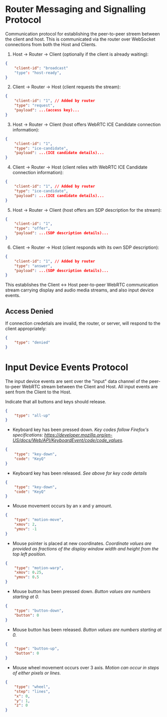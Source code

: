 
# Router Messaging and Signalling Protocol

Communication protocol for establishing the peer-to-peer streem between the client and host. This is communicated via the router over WebSocket connections from both the Host and Clients.

1. Host -> Router -> Client (optionally if the client is already waiting):
```json
{
    "client-id": "broadcast"
    "type": "host-ready",
}
```
2. Client -> Router -> Host (client requests the stream):
```json
{
    "client-id": "1", // Added by router
    "type": "request",
    "payload": ...(access key)...
}
```

3. Host -> Router -> Client (host offers WebRTC ICE Candidate connection information):
```json
{
    "client-id": "1",
    "type": "ice-candidate",
    "payload": ...(ICE candidate details)...
}
```

4. Client -> Router -> Host (client relies with WebRTC ICE Candidate connection information):
```json
{
    "client-id": "1", // Added by router
    "type": "ice-candidate",
    "payload": ...(ICE candidate details)...
}
```
5. Host -> Router -> Client (host offers am SDP description for the stream):
```json
{
    "client-id": "1",
    "type": "offer",
    "payload": ...(SDP description details)...
}
```
6. Client -> Router -> Host (client responds with its own SDP description):
```json
{
    "client-id": "1", // Added by router
    "type": "answer",
    "payload": ...(SDP description details)...
}
```

This establishes the Client <-> Host peer-to-peer WebRTC communication stream carrying display and audio media streams, and also input device events.

## Access Denied

If connection credetials are invalid, the router, or server, will respond
to the client appropriately:

```json
{
    "type": "denied"
}
```

# Input Device Events Protocol

The input device events are sent over the "input" data channel of the peer-to-peer WebRTC stream between the Client and Host. All input events are sent from the Client to the Host.

 Indicate that all buttons and keys should release. 
```json
{
    "type": "all-up"
}
```
* Keyboard key has been pressed down. _Key codes follow Firefox's specifications: https://developer.mozilla.org/en-US/docs/Web/API/KeyboardEvent/code/code_values._
```json
{
    "type": "key-down",
    "code": "KeyQ"
}
```
* Keyboard key has been released. _See above for key code details_
```json
{
    "type": "key-down",
    "code": "KeyQ"
}
```
* Mouse movement occurs by an x and y amount.
```json
{
    "type": "motion-move",
    "xmov": 2,
    "ymov": -1
}
```
* Mouse pointer is placed at new coordinates. _Coordinate values are provided as fractions of the display window width and height from the top left position._
```json
{
    "type": "motion-warp",
    "xmov": 0.25,
    "ymov": 0.5
}
```
* Mouse button has been pressed down. _Button values are numbers starting at 0._

```json
{
    "type": "button-down",
    "button": 0
}
```
* Mouse button has been released. _Button values are numbers starting at 0._

```json
{
    "type": "button-up",
    "button": 0
}
```
* Mouse wheel movement occurs over 3 axis. _Motion can occur in steps of either *pixels* or *lines*._

```json
{
    "type": "wheel",
    "step": "lines",
    "x": 0,
    "y": 1,
    "z": 0
}
```
